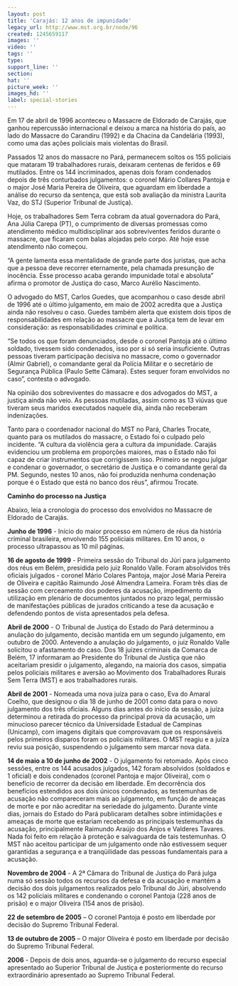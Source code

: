 ```yaml
---
layout: post
title: 'Carajás: 12 anos de impunidade'
legacy_url: http://www.mst.org.br/node/96
created: 1245659117
images: ''
video: ''
tags: ''
type: 
support_line: ''
section: 
hat: ''
picture_week: ''
images_hd: ''
label: special-stories
---
```

Em 17 de abril de 1996 aconteceu o Massacre de Eldorado de Carajás, que ganhou repercussão internacional e deixou a marca na história do país, ao lado do Massacre do Carandiru (1992) e da Chacina da Candelária (1993), como uma das ações policiais mais violentas do Brasil. 
 
Passados 12 anos do massacre no Pará, permanecem soltos os 155 policiais que mataram 19 trabalhadores rurais, deixaram centenas de feridos e 69 mutilados. Entre os 144 incriminados, apenas dois foram condenados depois de três conturbados julgamentos: o coronel Mário Collares Pantoja e o major José Maria Pereira de Oliveira, que aguardam em liberdade a análise do recurso da sentença, que está sob avaliação da ministra Laurita Vaz, do STJ (Superior Tribunal de Justiça).
 
Hoje, os trabalhadores Sem Terra cobram da atual governadora do Pará, Ana Júlia Carepa (PT), o cumprimento de diversas promessas como atendimento médico multidisciplinar aos sobreviventes feridos durante o massacre, que ficaram com balas alojadas pelo corpo. Até hoje esse atendimento não começou.
 
“A gente lamenta essa mentalidade de grande parte dos juristas, que acha que a pessoa deve recorrer eternamente, pela chamada presunção de inocência. Esse processo acaba gerando impunidade total e absoluta” afirma o promotor de Justiça do caso, Marco Aurélio Nascimento.
 
O advogado do MST, Carlos Guedes, que acompanhou o caso desde abril de 1996 até o último julgamento, em maio de 2002 acredita que a Justiça ainda não resolveu o caso. Guedes também alerta que existem dois tipos de responsabilidades em relação ao massacre que a Justiça tem de levar em consideração: as responsabilidades criminal e política.
 
“Se todos os que foram denunciados, desde o coronel Pantoja até o último soldado, tivessem sido condenados, isso por si só seria insuficiente. Outras pessoas tiveram participação decisiva no massacre, como o governador (Almir Gabriel), o comandante geral da Polícia Militar e o secretário de Segurança Pública (Paulo Sette Câmara). Estes sequer foram envolvidos no caso”, contesta o advogado.
 
Na opinião dos sobreviventes do massacre e dos advogados do MST, a justiça ainda não veio. As pessoas mutiladas, assim como as 13 viúvas que tiveram seus maridos executados naquele dia, ainda não receberam indenizações. 
 
Tanto para o coordenador nacional do MST no Pará, Charles Trocate, quanto para os mutilados do massacre, o Estado foi o culpado pelo incidente. “A cultura da violência gera a cultura da impunidade. Carajás evidenciou um problema em proporções maiores, mas o Estado não foi capaz de criar instrumentos que corrigissem isso. Primeiro se negou julgar e condenar o governador, o secretário de Justiça e o comandante geral da PM. Segundo, nestes 10 anos, não foi produzida nenhuma condenação porque é o Estado que está no banco dos réus”, afirmou Trocate.
 
<b>Caminho do processo na Justiça</b>

Abaixo, leia a cronologia do processo dos envolvidos no Massacre de Eldorado de Carajás.
 
<b>Junho de 1996</b> - Início do maior processo em número de réus da história criminal brasileira, envolvendo 155 policiais militares. Em 10 anos, o processo ultrapassou as 10 mil páginas.
 
<b>16 de agosto de 1999</b> - Primeira sessão do Tribunal do Júri para julgamento dos réus em Belém, presidida pelo juiz Ronaldo Valle. Foram absolvidos três oficiais julgados - coronel Mário Colares Pantoja, major José Maria Pereira de Oliveira e capitão Raimundo José Almendra Lameira. Foram três dias de sessão com cerceamento dos poderes da acusação, impedimento da utilização em plenário de documentos juntados no prazo legal, permissão de manifestações públicas de jurados criticando a tese da acusação e defendendo pontos de vista apresentados pela defesa. 
 
<b>Abril de 2000</b> - O Tribunal de Justiça do Estado do Pará determinou a anulação do julgamento, decisão mantida em um segundo julgamento, em outubro de 2000. Antevendo a anulação do julgamento, o juiz Ronaldo Valle solicitou o afastamento do caso. Dos 18 juízes criminais da Comarca de Belém, 17  informaram ao Presidente do Tribunal de Justiça que não aceitariam presidir o julgamento, alegando, na maioria dos casos, simpatia pelos policiais militares e aversão ao Movimento dos Trabalhadores Rurais Sem Terra (MST) e aos trabalhadores rurais.
 
<b>Abril de 2001</b> - Nomeada uma nova juíza para o caso, Eva do Amaral Coelho, que designou o dia 18 de junho de 2001 como data para o novo julgamento dos três oficiais. Alguns dias antes do início da sessão, a juíza determinou a retirada do processo da principal prova da acusação, um minucioso parecer técnico da Universidade Estadual de Campinas (Unicamp), com imagens digitais que comprovavam que os responsáveis pelos primeiros disparos foram os policiais militares. O MST reagiu e a juíza reviu sua posição, suspendendo o julgamento sem marcar nova data. 
 
<b>14 de maio a 10 de junho de 2002</b> - O julgamento foi retomado. Após cinco sessões, entre os 144 acusados julgados, 142 foram absolvidos (soldados e 1 oficial) e dois condenados (coronel Pantoja e major Oliveira), com o benefício de recorrer da decisão em liberdade. Em decorrência dos benefícios estendidos aos dois únicos condenados, as testemunhas de acusação não compareceram mais ao julgamento, em função de ameaças de morte e por não acreditar na seriedade do julgamento. Durante vinte dias, jornais do Estado do Pará publicaram detalhes sobre intimidações e ameaças de morte que estariam recebendo as principais testemunhas da acusação, principalmente Raimundo Araújo dos Anjos e Valderes Tavares. Nada foi feito em relação à proteção e salvaguarda de tais testemunhas. O MST não aceitou participar de um julgamento onde não estivessem sequer garantidas a segurança e a tranqüilidade das pessoas fundamentais para a acusação.
 
<b>Novembro de 2004</b> - A 2ª Câmara do Tribunal de Justiça do Pará julga numa só sessão todos os recursos da defesa e da acusação e mantém a decisão dos dois julgamentos realizados pelo Tribunal do Júri, absolvendo os 142 policiais militares e condenando o coronel Pantoja (228 anos de prisão) e o major Oliveira (154 anos de prisão).
 
<b>22 de setembro de 2005</b> – O coronel Pantoja é posto em liberdade por decisão do Supremo Tribunal Federal. 
 
<b>13 de outubro de 2005</b> – O major Oliveira é posto em liberdade por decisão do Supremo Tribunal Federal.
 
<b>2006</b> - Depois de dois anos, aguarda-se o julgamento do recurso especial apresentado ao Superior Tribunal de Justiça e posteriormente do recurso extraordinário apresentado ao Supremo Tribunal Federal.
